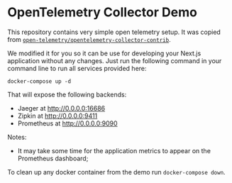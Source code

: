 # OpenTelemetry Collector Demo

This repository contains very simple open telemetry setup. It was copied from [`open-telemetry/opentelemetry-collector-contrib`](https://github.com/open-telemetry/opentelemetry-collector-contrib/tree/main/examples/demo).

We modified it for you so it can be use for developing your Next.js application without any changes. Just run the following command in your command line to run all services provided here:

```shell
docker-compose up -d
```

That will expose the following backends:

- Jaeger at http://0.0.0.0:16686
- Zipkin at http://0.0.0.0:9411
- Prometheus at http://0.0.0.0:9090

Notes:

- It may take some time for the application metrics to appear on the Prometheus
  dashboard;

To clean up any docker container from the demo run `docker-compose down`.

